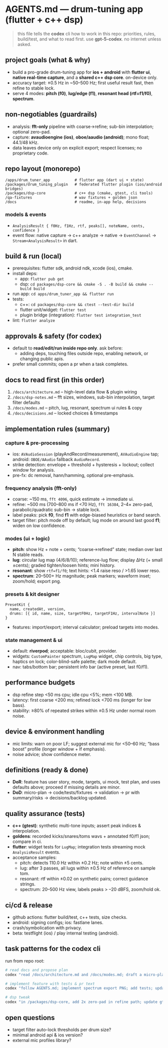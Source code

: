 # AGENTS.md — drum-tuning app (flutter + c++ dsp)

> this file tells the **codex** cli how to work in this repo: priorities, rules, build/test, and what to read first. use **gpt-5-codex**. no internet unless asked.

## project goals (what & why)
- build a pro-grade drum-tuning app for **ios + android** with **flutter ui**, **native real-time capture**, and a **shared c++ dsp core**. on-device only.
- accuracy target: ±0.5 Hz in ~50–500 Hz; first useful result fast, then refine to stable lock.
- serve 4 modes: **pitch (f0)**, **lug/edge (f1)**, **resonant head (rtf=f1/f0)**, **spectrum**.

## non-negotiables (guardrails)
- analysis: **fft-only** pipeline with coarse→refine; sub-bin interpolation; optional zero-pad.
- capture: **avaudioengine (ios)**, **oboe/aaudio (android)**; mono float; 44.1/48 kHz.
- data leaves device only on explicit export; respect licenses; no proprietary code.

## repo layout (monorepo)
```
/apps/drum_tuner_app           # flutter app (dart ui + state)
/packages/drum_tuning_plugin   # federated flutter plugin (ios/android bridges)
/packages/dsp-core             # c++ dsp (cmake, gtest, cli tools)
/qa-fixtures                   # wav fixtures + golden json
/docs                          # readme, in-app help, decisions
```

### models & events
- `AnalysisResult { f0Hz, f1Hz, rtf, peaks[], noteName, cents, confidence }`
- event flow: native capture → c++ analyze → native → `EventChannel` → `Stream<AnalysisResult>` in dart.

## build & run (local)
- prerequisites: flutter sdk, android ndk, xcode (ios), cmake.
- install deps:  
  - app: `flutter pub get`  
  - dsp: `cd packages/dsp-core && cmake -S . -B build && cmake --build build`
- run app: `cd apps/drum_tuner_app && flutter run`
- tests:  
  - c++: `cd packages/dsp-core && ctest --test-dir build`  
  - flutter unit/widget: `flutter test`  
  - plugin bridge (integration): `flutter test integration_test`  
- lint: `flutter analyze`

## approvals & safety (for codex)
- default to **read/edit/run inside repo only**. ask before:  
  - adding deps, touching files outside repo, enabling network, or changing public apis.  
- prefer small commits; open a pr when a task completes.

## docs to read first (in this order)
1) `/docs/architecture.md` – high-level data flow & plugin wiring  
2) `/docs/dsp-notes.md` – fft sizes, windows, sub-bin interpolation, target filter defaults  
3) `/docs/modes.md` – pitch, lug, resonant, spectrum ui rules & copy  
4) `/docs/decisions.md` – locked choices & timestamps

## implementation rules (summary)
### capture & pre-processing
- ios: `AVAudioSession` (playAndRecord/measurement), `AVAudioEngine` tap; android: `OBOE/AAudio` fallback `AudioRecord`.  
- strike detection: envelope + threshold + hysteresis + lockout; collect window for analysis.  
- pre-fx: dc removal, hann/hamming, optional pre-emphasis.

### frequency analysis (fft-only)
- coarse: ~150 ms, `fft 4096`, quick estimate → immediate ui.  
- refine: ~500 ms (700–800 ms if <70 Hz), `fft 16384`, 2–4× zero-pad, parabolic/quadratic sub-bin → stable lock.  
- label peaks: pick **f0**, find **f1** with edge-biased heuristics or band search.  
- target filter: pitch mode off by default; lug mode on around last good **f1**; widen on low confidence.

### modes (ui + logic)
- **pitch**: show Hz + note + cents; “coarse→refined” state; median over last N stable reads.  
- **lug**: circular lug map (4/6/8/10); reference-lug flow; display ΔHz (+ small ±cents); graded tighten/loosen hints; mini history.  
- **resonant**: show `rtf=f1/f0`; text hints: <1.4 raise reso / >1.65 lower reso.  
- **spectrum**: 20–500+ Hz magnitude; peak markers; waveform inset; zoom/hold; export png.

### presets & kit designer
```
PresetKit {
  name, createdAt, version,
  drums: [{ id, name, size, targetF0Hz, targetF1Hz, intervalNote }]
}
```
- features: import/export; interval calculator; preload targets into modes.

### state management & ui
- default: **riverpod**; acceptable: bloc/cubit, provider.  
- widgets: `CustomPainter` spectrum, `LugMap` widget, chip controls, big type, haptics on lock; color-blind-safe palette; dark mode default.  
- nav: tabs/bottom bar; persistent info bar (active preset, last f0/f1).

## performance budgets
- dsp refine step <50 ms cpu; idle cpu <5%; mem <100 MB.  
- latency: first coarse <200 ms; refined lock <700 ms (longer for low bass).  
- stability: ≥80% of repeated strikes within ±0.5 Hz under normal room noise.

## device & environment handling
- mic limits: warn on poor LF; suggest external mic for <50–60 Hz; “bass boost” profile (longer window + lf emphasis).  
- noise advice; show confidence meter.

## definitions (ready & done)
- **DoR**: feature has user story, mode, targets, ui mock, test plan, and uses defaults above; proceed if missing details are minor.  
- **DoD**: micro-plan → code/tests/fixtures → validation → pr with summary/risks → decisions/backlog updated.

## quality assurance (tests)
- **c++ (gtest)**: synthetic multi-tone inputs; assert peak indices & interpolation.  
- **goldens**: recorded kicks/snares/toms wavs + annotated f0/f1 json; compare in ci.  
- **flutter**: widget tests for `LugMap`; integration tests streaming mock `AnalysisResult` events.  
- acceptance samples:  
  - pitch: detects 110.0 Hz within ±0.2 Hz; note within ±5 cents.  
  - lug: after 3 passes, all lugs within ±0.5 Hz of reference on sample tom.  
  - resonant: rtf within ±0.02 on synthetic pairs; correct guidance strings.  
  - spectrum: 20–500 Hz view, labels peaks > –20 dBFS, zoom/hold ok.

## ci/cd & release
- github actions: flutter build/test, c++ tests, size checks.  
- android: signing configs; ios: fastlane lanes.  
- crash/symbolication with privacy.  
- beta: testflight (ios) / play internal testing (android).

## task patterns for the codex cli
run from repo root:
```bash
# read docs and propose plan
codex "read /docs/architecture.md and /docs/modes.md; draft a micro-plan to add Lug mode polish"

# implement feature with tests & pr text
codex "follow AGENTS.md; implement spectrum export PNG; add tests; update docs; open a PR with summary + risks"

# dsp tweak
codex "in /packages/dsp-core, add 2x zero-pad in refine path; update gtests and golden thresholds"
```

## open questions
- target filter auto-lock thresholds per drum size?  
- minimal android api & ios version?  
- external mic profiles library?
